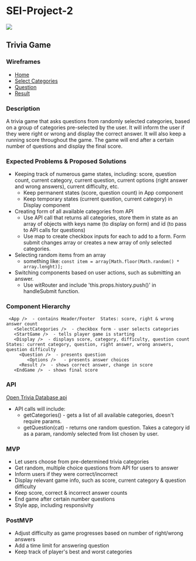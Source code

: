 # SEI-Project-2

![](https://media.giphy.com/media/10o3Um2U3wa4DK/giphy.gif)

## Trivia Game

### Wireframes
- [Home](/images/home.png)
- [Select Categories](/images/categories.png)
- [Question](/images/question.png)
- [Result](/images/result.png)

### Description
A trivia game that asks questions from randomly selected categories, based on a group of categories pre-selected by the user. It will inform the user if they were right or wrong and display the correct answer. It will also keep a running score throughout the game. The game will end after a certain number of questions and display the final score.

### Expected Problems & Proposed Solutions
- Keeping track of numerous game states, including: score, question count, current      category, current question, current options (right answer and wrong answers), current difficulty, etc.
  - Keep permanent states (score, question count) in App component
  - Keep temporary states (current question, current category) in Display component
- Creating form of all available categories from API
  - Use API call that returns all categories, store them in state as an array of objects with keys name (to display on form) and id (to pass to API calls for questions) 
  - Use map to create checkbox inputs for each to add to a form. Form submit changes array or creates a new array of only selected categories.
- Selecting random items from an array
  - something like: ```const item = array[Math.floor(Math.random() * array.lenght)];```
- Switching components based on user actions, such as submitting an answer.
  - Use witRouter and include 'this.props.history.push()' in handleSubmit function.

### Component Hierarchy
```
 <App />  - contains Header/Footer  States: score, right & wrong answer count
   <SelectCategories />  - checkbox form - user selects categories
   <StartGame />  - tells player game is starting
   <Display />  - displays score, category, difficulty, question count  States: current category, question, right answer, wrong answers, question difficulty
     <Question />  - presents question
        <Options />   - presents answer choices
     <Result />  - shows correct answer, change in score
   <EndGame />  - shows final score
   ```

### API
[Open Trivia Database api](https://opentdb.com/api_config.php)
- API calls will include:
  - getCategories() - gets a list of all available categories, doesn't require params.
  - getQuestion(cat) - returns one random question. Takes a category id as a param,     randomly selected from list chosen by user.

### MVP
- Let users choose from pre-determined trivia categories
- Get random, multiple choice questions from API for users to answer
- Inform users if they were correct/incorrect
- Display relevant game info, such as score, current category & question difficulty
- Keep score, correct & incorrect answer counts
- End game after certain number questions
- Style app, including responsivity
### PostMVP
- Adjust difficulty as game progresses based on number of right/wrong answers
- Add a time limit for answering question
- Keep track of player's best and worst categories

